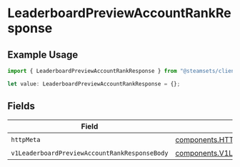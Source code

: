 # LeaderboardPreviewAccountRankResponse

## Example Usage

```typescript
import { LeaderboardPreviewAccountRankResponse } from "@steamsets/client-ts/models/operations";

let value: LeaderboardPreviewAccountRankResponse = {};
```

## Fields

| Field                                                                                                                            | Type                                                                                                                             | Required                                                                                                                         | Description                                                                                                                      |
| -------------------------------------------------------------------------------------------------------------------------------- | -------------------------------------------------------------------------------------------------------------------------------- | -------------------------------------------------------------------------------------------------------------------------------- | -------------------------------------------------------------------------------------------------------------------------------- |
| `httpMeta`                                                                                                                       | [components.HTTPMetadata](../../models/components/httpmetadata.md)                                                               | :heavy_check_mark:                                                                                                               | N/A                                                                                                                              |
| `v1LeaderboardPreviewAccountRankResponseBody`                                                                                    | [components.V1LeaderboardPreviewAccountRankResponseBody](../../models/components/v1leaderboardpreviewaccountrankresponsebody.md) | :heavy_minus_sign:                                                                                                               | OK                                                                                                                               |